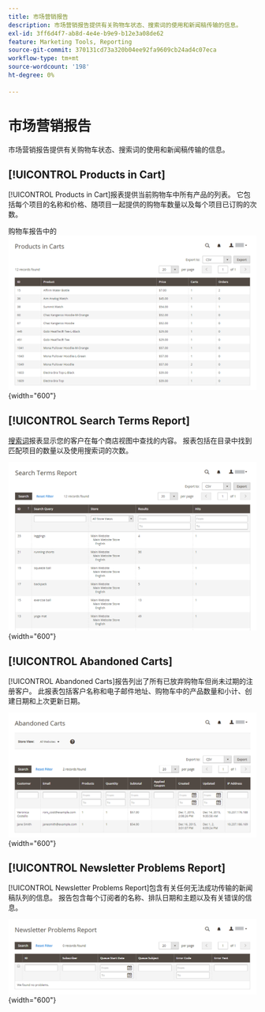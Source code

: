 ```yaml
---
title: 市场营销报告
description: 市场营销报告提供有关购物车状态、搜索词的使用和新闻稿传输的信息。
exl-id: 3ff6d4f7-ab8d-4e4e-b9e9-b12e3a08de62
feature: Marketing Tools, Reporting
source-git-commit: 370131cd73a320b04ee92fa9609cb24ad4c07eca
workflow-type: tm+mt
source-wordcount: '198'
ht-degree: 0%

---
```


# 市场营销报告

市场营销报告提供有关购物车状态、搜索词的使用和新闻稿传输的信息。

## [!UICONTROL Products in Cart]

[!UICONTROL Products in Cart]报表提供当前购物车中所有产品的列表。 它包括每个项目的名称和价格、随项目一起提供的购物车数量以及每个项目已订购的次数。

购物车报告中的![产品](./assets/products-in-cart.png){width="600"}

## [!UICONTROL Search Terms Report]

[搜索词](../catalog/search-terms.md#search-terms-report)报表显示您的客户在每个商店视图中查找的内容。 报表包括在目录中找到匹配项目的数量以及使用搜索词的次数。

![搜索词报告](./assets/search-terms.png){width="600"}

## [!UICONTROL Abandoned Carts]

[!UICONTROL Abandoned Carts]报告列出了所有已放弃购物车但尚未过期的注册客户。 此报表包括客户名称和电子邮件地址、购物车中的产品数量和小计、创建日期和上次更新日期。

![放弃的购物车报告](./assets/abandoned-carts.png){width="600"}

## [!UICONTROL Newsletter Problems Report]

[!UICONTROL Newsletter Problems Report]包含有关任何无法成功传输的新闻稿队列的信息。 报告包含每个订阅者的名称、排队日期和主题以及有关错误的信息。

![新闻稿问题报告](./assets/newsletter-problems.png){width="600"}
